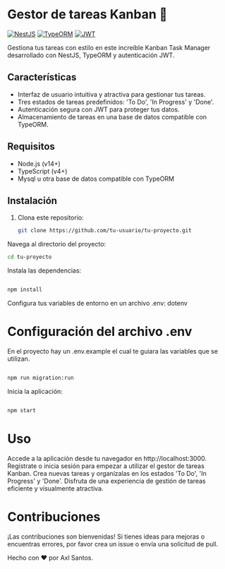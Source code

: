 # Gestor de tareas Kanban 🚀

[![NestJS](https://img.shields.io/badge/NestJS-7.0.0+-red.svg)](https://nestjs.com/)
[![TypeORM](https://img.shields.io/badge/TypeORM-5.0.0+-green.svg)](https://typeorm.io/)
[![JWT](https://img.shields.io/badge/JWT-8.0.0+-blue.svg)](https://jwt.io/)

Gestiona tus tareas con estilo en este increíble Kanban Task Manager desarrollado con NestJS, TypeORM y autenticación JWT.

## Características

- Interfaz de usuario intuitiva y atractiva para gestionar tus tareas.
- Tres estados de tareas predefinidos: 'To Do', 'In Progress' y 'Done'.
- Autenticación segura con JWT para proteger tus datos.
- Almacenamiento de tareas en una base de datos compatible con TypeORM.

## Requisitos

- Node.js (v14+)
- TypeScript (v4+)
- Mysql u otra base de datos compatible con TypeORM

## Instalación

1. Clona este repositorio:

   ```bash
   git clone https://github.com/tu-usuario/tu-proyecto.git
   ```

Navega al directorio del proyecto:

```bash
cd tu-proyecto

```

Instala las dependencias:

```bash

npm install
```

Configura tus variables de entorno en un archivo .env:
dotenv

# Configuración del archivo .env

En el proyecto hay un .env.example el cual te guiara las variables que se utilizan.

```bash

npm run migration:run

```

Inicia la aplicación:

```bash

npm start

```

# Uso

Accede a la aplicación desde tu navegador en http://localhost:3000.
Regístrate o inicia sesión para empezar a utilizar el gestor de tareas Kanban.
Crea nuevas tareas y organízalas en los estados 'To Do', 'In Progress' y 'Done'.
Disfruta de una experiencia de gestión de tareas eficiente y visualmente atractiva.

# Contribuciones

¡Las contribuciones son bienvenidas! Si tienes ideas para mejoras o encuentras errores, por favor crea un issue o envía una solicitud de pull.

Hecho con ❤️ por Axl Santos.
